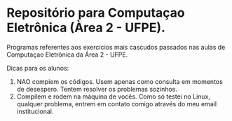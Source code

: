 # Repositório para Computaçao Eletrônica (Àrea 2 - UFPE).
Programas referentes aos exercícios mais cascudos passados nas aulas de Computaçao Eletrônica da Área 2 - UFPE.

Dicas para os alunos: 
1) NAO compiem os códigos. Usem apenas como consulta em momentos de desespero. Tentem resolver os problemas sozinhos. 
2) Compilem e rodem na máquina de vocês. Como só testei no Linux, qualquer problema, entrem em contato comigo através do meu email institucional.
